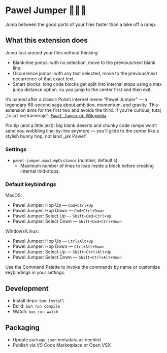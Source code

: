 # Pawel Jumper 🚴‍♂️💨

Jump between the good parts of your files faster than a bike off a ramp.

## What this extension does

Jump fast around your files without thinking:

- Blank-line jumps: with no selection, move to the previous/next blank line.
- Occurrence jumps: with any text selected, move to the previous/next occurrence of that exact text.
- Smart blocks: long code blocks get split into internal stops using a max jump distance option, so you jump to the center first and then exit.

It’s named after a classic Polish internet meme “Paweł Jumper” — a legendary 68-second saga about ambition, momentum, and gravity. This extension aims for the first two and avoids the third. If you’re curious, tutaj „to już się kameruje”: [`Paweł Jumper` on Wikipedia](https://pl.wikipedia.org/wiki/Pawe%C5%82_Jumper).

Pro tip (and a little jest): big blank deserts and chunky code ramps won’t send you wobbling line-by-line anymore — you’ll glide to the center like a stylish bunny hop, not land „jak Paweł”.

### Settings

- `pawel-jumper.maxJumpDistance` (number, default `5`)
  - Maximum number of lines to leap inside a block before creating internal mid-stops.

### Default keybindings

MacOS:

- Pawel Jumper: Hop Up — `Cmd+Ctrl+Up`
- Pawel Jumper: Hop Down — `Cmd+Ctrl+Down`
- Pawel Jumper: Select Up — `Shift+Cmd+Ctrl+Up`
- Pawel Jumper: Select Down — `Shift+Cmd+Ctrl+Down`

Windows/Linux:

- Pawel Jumper: Hop Up — `Ctrl+Alt+Up`
- Pawel Jumper: Hop Down — `Ctrl+Alt+Down`
- Pawel Jumper: Select Up — `Shift+Ctrl+Alt+Up`
- Pawel Jumper: Select Down — `Shift+Ctrl+Alt+Down`

Use the Command Palette to invoke the commands by name or customize keybindings in your settings.

## Development

- Install deps: `bun install`
- Build: `bun run compile`
- Watch: `bun run watch`

## Packaging

- Update `package.json` metadata as needed
- Publish via VS Code Marketplace or Open VSX
